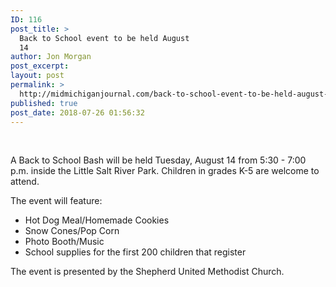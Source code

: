 ```yaml
---
ID: 116
post_title: >
  Back to School event to be held August
  14
author: Jon Morgan
post_excerpt:
layout: post
permalink: >
  http://midmichiganjournal.com/back-to-school-event-to-be-held-august-14
published: true
post_date: 2018-07-26 01:56:32
---
```

&nbsp;

A Back to School Bash will be held Tuesday, August 14 from 5:30 - 7:00 p.m. inside the Little Salt River Park. Children in grades K-5 are welcome to attend.

The event will feature:
<ul>
 	<li>Hot Dog Meal/Homemade Cookies</li>
 	<li>Snow Cones/Pop Corn</li>
 	<li>Photo Booth/Music</li>
 	<li>School supplies for the first 200 children that register</li>
</ul>
The event is presented by the Shepherd United Methodist Church.